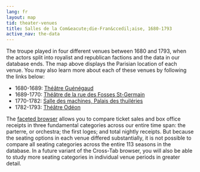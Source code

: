 ```yaml
---
lang: fr
layout: map
tid: theater-venues
title: Salles de la Com&eacute;die-Fran&ccedil;aise, 1680-1793
active_nav: the-data
---
```

The troupe played in four different venues between 1680 and 1793, when the actors split into royalist and republican factions and the data in our database ends. The map above displays the Parisian location of each venue. You may also learn more about each of these venues by following the links below:

* 1680-1689: [Th&eacute;&acirc;tre Gu&eacute;n&eacute;gaud](/fr/nos-donnees/salles-de-la-comedie-francaise/hotel-guenegaud)
* 1689-1770: [Th&eacute;&acirc;tre de la rue des Fosses St-Germain](/fr/nos-donnees/salles-de-la-comedie-francaise/salle-de-la-rue-des-fosses-saint-germain-des-pres)
* 1770-1782: [Salle des machines, Palais des thuil&eacute;ries](/fr/nos-donnees/salles-de-la-comedie-francaise/salle-des-machines-palais-des-tuileries)
* 1782-1793: [Th&eacute;&acirc;tre Od&eacute;on](/fr/nos-donnees/salles-de-la-comedie-francaise/theatre-de-l-odeon)

The [faceted browser](/fr/nos-donnees/faceted-browser) allows you to compare ticket sales and box office receipts in three fundamental categories across our entire time span: the parterre, or orchestra; the first loges; and total nightly receipts. But because the seating options in each venue differed substantially, it is not possible to compare all seating categories across the entire 113 seasons in the database. In a future variant of the Cross-Tab browser, you will also be able to study more seating categories in individual venue periods in greater detail.